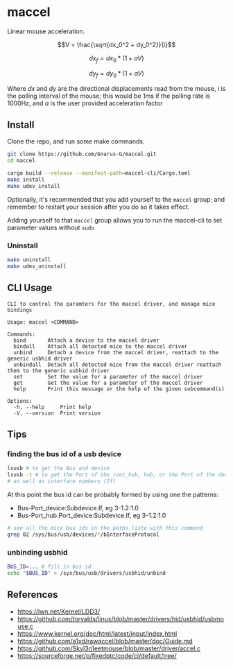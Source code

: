 # maccel

Linear mouse acceleration.

$$V = \frac{\sqrt{dx_0^2 + dy_0^2}}{i}$$

$$dx_f = dx_0 * (1 + aV)$$

$$dy_f = dy_0 * (1 + aV)$$

Where $dx$ and $dy$ are the directional displacements read from the mouse,
$i$ is the polling interval of the mouse; this would be 1ms if the polling rate is 1000Hz,
and $a$ is the user provided
acceleration factor

## Install

Clone the repo, and run some make commands.

```sh
git clone https://github.com/Gnarus-G/maccel.git
cd maccel
```

```sh
cargo build --release --manifest-path=maccel-cli/Cargo.toml
make install
make udev_install
```

Optionally, it's recommended that you add yourself to the `maccel` group;
and remember to restart your session after you do so it takes effect.

Adding yourself to that `maccel` group allows you to run the maccel-cli
to set parameter values without `sudo`

### Uninstall

```sh
make uninstall
make udev_uninstall
```

## CLI Usage

```
CLI to control the paramters for the maccel driver, and manage mice bindings

Usage: maccel <COMMAND>

Commands:
  bind       Attach a device to the maccel driver
  bindall    Attach all detected mice to the maccel driver
  unbind     Detach a device from the maccel driver, reattach to the generic usbhid driver
  unbindall  Detach all detected mice from the maccel driver reattach them to the generic usbhid driver
  set        Set the value for a parameter of the maccel driver
  get        Get the value for a parameter of the maccel driver
  help       Print this message or the help of the given subcommand(s)

Options:
  -h, --help     Print help
  -V, --version  Print version
```

## Tips

### finding the bus id of a usb device

```sh
lsusb # to get the Bus and device
lsusb -t # to get the Port of the root_hub, hub, or the Port of the device within that hub
# as well as interface numbers (If)
```

At this point the bus id can be probably formed by using one the patterns:

- Bus-Port_device:Subdevice.If, eg 3-1.2:1.0
- Bus-Port_hub.Port_device:Subdevice.If, eg 3-1.2:1.0

```sh
# see all the mice bus ids in the paths liste with this command
grep 02 /sys/bus/usb/devices/*/bInterfaceProtocol
```

### unbinding usbhid

```sh
BUS_ID=... # fill in bus id
echo "$BUS_ID" > /sys/bus/usb/drivers/usbhid/unbind
```

## References

- https://lwn.net/Kernel/LDD3/
- https://github.com/torvalds/linux/blob/master/drivers/hid/usbhid/usbmouse.c
- https://www.kernel.org/doc/html/latest/input/index.html
- https://github.com/a1xd/rawaccel/blob/master/doc/Guide.md
- https://github.com/Skyl3r/leetmouse/blob/master/driver/accel.c
- https://sourceforge.net/p/fixedptc/code/ci/default/tree/
